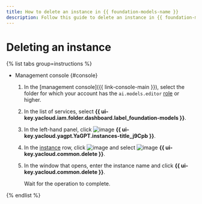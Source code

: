 ```yaml
---
title: How to delete an instance in {{ foundation-models-name }}
description: Follow this guide to delete an instance in {{ foundation-models-name }} from the management console.
---
```


# Deleting an instance

{% list tabs group=instructions %}

- Management console {#console}

  1. In the [management console]({{ link-console-main }}), select the folder for which your account has the `ai.models.editor` [role](../../security/index.md#ai-models-editor) or higher.
  1. In the list of services, select **{{ ui-key.yacloud.iam.folder.dashboard.label_foundation-models }}**.
  1. In the left-hand panel, click ![image](../../../_assets/console-icons/server.svg) **{{ ui-key.yacloud.yagpt.YaGPT.instances-title_j9Cpb }}**.
  1. In the [instance](../../concepts/generation/dedicated-instance.md) row, click ![image](../../../_assets/console-icons/ellipsis.svg) and select ![image](../../../_assets/console-icons/trash-bin.svg) **{{ ui-key.yacloud.common.delete }}**.
  1. In the window that opens, enter the instance name and click **{{ ui-key.yacloud.common.delete }}**.

      Wait for the operation to complete.

{% endlist %}